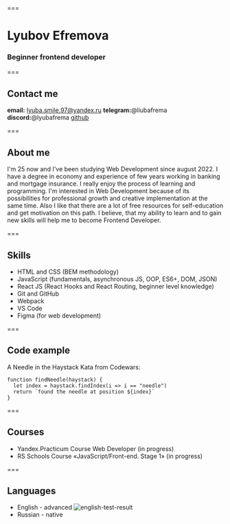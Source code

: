 ===

# **Lyubov Efremova**

### Beginner frontend developer

===

## Contact me

**email:** lyuba.smile.97@yandex.ru
**telegram:**@liubafrema
**discord:**@lyubafrema
[github]('https://github.com/lyubafrema')

===

## About me

I'm 25 now and I've been studying Web Development since august 2022. I have a degree in economy and experience of few years working in banking and mortgage insurance.
I really enjoy the process of learning and programming. I'm interested in Web Development because of its possibilities for professional growth and creative implementation at the same time. Also I like that there are a lot of free resources for self-education and get motivation on this path.
I believe, that my ability to learn and to gain new skills will help me to become Frontend Developer.

===

## Skills

- HTML and CSS (BEM methodology)
- JavaScript (fundamentals, asynchronous JS, OOP, ES6+, DOM, JSON)
- React JS (React Hooks and React Routing, beginner level knowledge)
- Git and GitHub
- Webpack
- VS Code
- Figma (for web development)

===

## Code example

A Needle in the Haystack Kata from Codewars:

```
function findNeedle(haystack) {
  let index = haystack.findIndex(i => i == "needle")
  return `found the needle at position ${index}`
}
```

===

## Courses

- Yandex.Practicum Course Web Developer (in progress)
- RS Schools Course «JavaScript/Front-end. Stage 1» (in progress)

===

## Languages

- English - advanced
  ![english-test-result](../../Free%2015-minute%20English%20test%20%7C%20EF%20SET%20Quick%20Check%202023-03-09%2018-15-30.png)
- Russian - native
